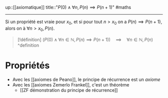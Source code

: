 up::[[axiomatique]]
title::"$P(0) \wedge \forall n, P(n) \implies P(n+1)$"
#maths

----
Si un propriété est vraie pour $x_{0}$, et si pour tout $n > x_{0}$ on a $P(n) \implies P(n+1)$, alors on à $\forall n > x_{0}, P(n)$.

> [!définition]
> $\big( P(0) \wedge \forall n \in \mathbb{N}, P(n) \implies P(n+1) \big) \quad \implies \quad \forall n \in \mathbb{N}, P(n)$
^definition

# Propriétés

 - Avec les [[axiomes de Peano]], le principe de récurrence est un _axiome_
 - Avec les [[axiomes Zemerlo Frankel]], c'est un théorème
     - [[ZF démonstration du principe de récurrence]]
